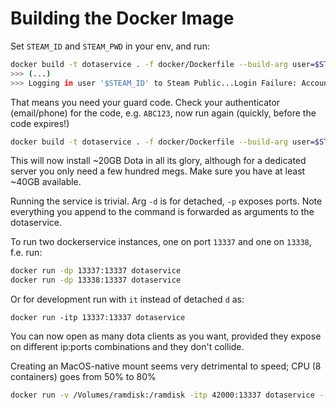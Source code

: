 # Building the Docker Image

Set `STEAM_ID` and `STEAM_PWD` in your env, and run:

```sh
docker build -t dotaservice . -f docker/Dockerfile --build-arg user=$STEAM_ID --build-arg pwd=$STEAM_PWD --build-arg guard=
>>> (...)
>>> Logging in user '$STEAM_ID' to Steam Public...Login Failure: Account Logon Denied 
```

That means you need your guard code. Check your authenticator (email/phone) for the code, e.g.
`ABC123`, now run again (quickly, before the code expires!)
```sh
docker build -t dotaservice . -f docker/Dockerfile --build-arg user=$STEAM_ID --build-arg pwd=$STEAM_PWD --build-arg guard=ABC123 
```
This will now install ~20GB Dota in all its glory, although for a dedicated server you only need a few
hundred megs. Make sure you have at least ~40GB available.

Running the service is trivial. Arg `-d` is for detached, `-p` exposes ports.
Note everything you append to the command is forwarded as arguments to the dotaservice.

To run two dockerservice instances, one on port `13337` and one on `13338`, f.e. run:

```sh
docker run -dp 13337:13337 dotaservice
docker run -dp 13338:13337 dotaservice
```

Or for development run with `it` instead of detached `d` as:
```
docker run -itp 13337:13337 dotaservice
```

You can now open as many dota clients as you want, provided they expose on different ip:ports
combinations and they don't collide.

Creating an MacOS-native mount seems very detrimental to speed; CPU (8 containers) goes from 50% to 80%
```sh
docker run -v /Volumes/ramdisk:/ramdisk -itp 42000:13337 dotaservice --action-path=/ramdisk
```